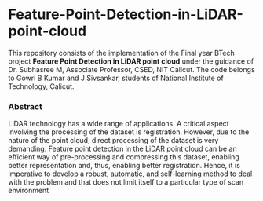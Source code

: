 # Feature-Point-Detection-in-LiDAR-point-cloud

This repository consists of the implementation of the Final year BTech project **Feature Point Detection in LiDAR point cloud** under the guidance of Dr. Subhasree M, Associate Professor, CSED, NIT Calicut. 
The code belongs to Gowri B Kumar and J Sivsankar, students of National Institute of Technology, Calicut.

### Abstract ###
LiDAR technology has a wide range of applications. A critical aspect involving the processing of the dataset is registration. However, due to the nature of the point cloud, direct processing of the dataset is very demanding. Feature point detection in the LiDAR point cloud can be an efficient way of pre-processing and compressing this dataset, enabling better representation and, thus, enabling better registration. Hence, it is imperative to develop a robust, automatic, and self-learning method to deal with the problem and that does not limit itself to a particular type of scan environment

